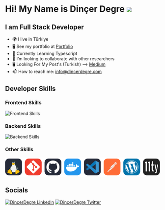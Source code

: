 # Hi! My Name is Dinçer Degre ![](https://github.githubassets.com/images/icons/emoji/unicode/1f44b.png)

## I am Full Stack Developer

- 🌍 I live in Türkiye
- 🖥️ See my portfolio at <a target="_blank" rel="noreferrer" href="https://www.dincerdegre.com">Portfolio</a>
- 🌱 Currently Learning Typescript
- 👯 I’m looking to collaborate with other researchers
- 🖥️ Looking For My Post's (Turkish) --> [Medium](https://medium.com/dincerdegre)
- 📫 How to reach me: info@dincerdegre.com

## Developer Skills

### Frontend Skills

![Frontend Skills](https://skillicons.dev/icons?i=html,css,js,sass,tailwind,react,next,jquery)

### Backend Skills

![Backend Skills](https://skillicons.dev/icons?i=php,nodejs,express,mysql,postgres,mongo)

### Other Skills

![Other Skills](images/skills-other.svg)

## Socials
[![DincerDegre LinkedIn](https://skillicons.dev/icons?i=linkedin)](https://www.linkedin.com/in/din%C3%A7er-de%C4%9Fre-277567185/)
[![DincerDegre Twitter](https://skillicons.dev/icons?i=twitter)](https://twitter.com/dincerdegre)
